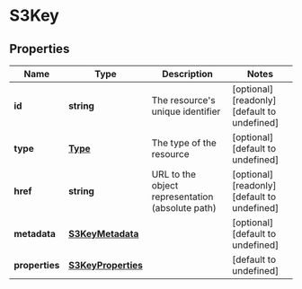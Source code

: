 # S3Key

## Properties
| Name | Type | Description | Notes |
| ------------ | ------------- | ------------- | ------------- |
| **id** | **string** | The resource\'s unique identifier | [optional] [readonly] [default to undefined] |
| **type** | [**Type**](Type.md) | The type of the resource | [optional] [default to undefined] |
| **href** | **string** | URL to the object representation (absolute path) | [optional] [readonly] [default to undefined] |
| **metadata** | [**S3KeyMetadata**](S3KeyMetadata.md) |  | [optional] [default to undefined] |
| **properties** | [**S3KeyProperties**](S3KeyProperties.md) |  | [default to undefined] |


